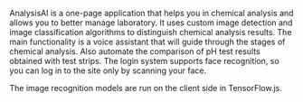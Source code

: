 AnalysisAI is a one-page application that helps you in chemical analysis and allows you to better manage laboratory. 
It uses custom image detection and image classification algorithms to distinguish chemical analysis results.
The main functionality is a voice assistant that will guide through the stages of chemical analysis.
Also automate the comparison of pH test results obtained with test strips.
The login system supports face recognition, so you can log in to the site only by scanning your face.

The image recognition models are run on the client side in TensorFlow.js.

